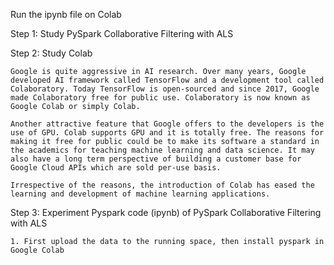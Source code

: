 Run the ipynb file on Colab

Step 1: Study PySpark Collaborative Filtering with ALS

Step 2: Study Colab


    Google is quite aggressive in AI research. Over many years, Google developed AI framework called TensorFlow and a development tool called Colaboratory. Today TensorFlow is open-sourced and since 2017, Google made Colaboratory free for public use. Colaboratory is now known as Google Colab or simply Colab.

    Another attractive feature that Google offers to the developers is the use of GPU. Colab supports GPU and it is totally free. The reasons for making it free for public could be to make its software a standard in the academics for teaching machine learning and data science. It may also have a long term perspective of building a customer base for Google Cloud APIs which are sold per-use basis.

    Irrespective of the reasons, the introduction of Colab has eased the learning and development of machine learning applications.
    
    
    
Step 3: Experiment Pyspark code (ipynb) of PySpark Collaborative Filtering with ALS


    1. First upload the data to the running space, then install pyspark in Google Colab
    
    
    
